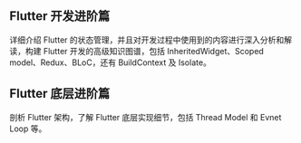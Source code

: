 ## Flutter 开发进阶篇
详细介绍 Flutter 的状态管理，并且对开发过程中使用到的内容进行深入分析和解读，构建 Flutter 开发的高级知识图谱，包括 InheritedWidget、Scoped model、Redux、BLoC，还有 BuildContext 及 Isolate。

## Flutter 底层进阶篇
剖析 Flutter 架构，了解 Flutter 底层实现细节，包括 Thread Model 和 Evnet Loop 等。
